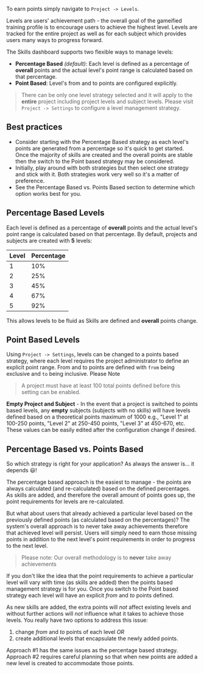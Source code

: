 To earn points simply navigate to `Project -> Levels`.

Levels are users' achievement path - the overall goal of the gameified training profile is to encourage users to achieve the highest level. Levels are tracked for the entire project as well as for each subject which provides users many ways to progress forward.

The Skills dashboard supports two flexible ways to manage levels:

* **Percentage Based** <em>(default)</em>: Each level is defined as a percentage of **overall** points and the actual level's point range is calculated based on that percentage.
* <strong>Point Based</strong>: Level's from and to points are configured explicitly.

> There can be only one level strategy selected and it will apply to the **entire** project including project levels and subject levels.
> Please visit `Project -> Settings` to configure a level management strategy.

## Best practices

* Consider starting with the Percentage Based strategy as each level's points are generated from a percentage so it's quick to get started. Once the majority of skills are created and the overall points are stable then the switch to the Point based strategy may be considered.
* Initially, play around with both strategies but then select one strategy and stick with it. Both strategies work very well so it's a matter of preference.
* See the Percentage Based vs. Points Based section to determine which option works best for you.

## Percentage Based Levels

Each level is defined as a percentage of **overall** points and the actual level's point range is calculated based on that percentage. By default, projects and subjects are created with **5** levels:

| Level | Percentage |
| ----- | ---------- |
| 1 | 10% |
| 2 | 25% |
| 3 | 45% |
| 4 | 67% |
| 5 | 92% |

This allows levels to be fluid as Skills are defined and **overall** points change.

## Point Based Levels

Using `Project -> Settings`, levels can be changed to a points based strategy, where each level requires the project administrator to define an explicit point range. From and to points are defined with `from` being exclusive and `to` being inclusive.
Please Note

> A project must have at least 100 total points defined before this setting can be enabled.

**Empty Project and Subject** \- In the event that a project is switched to points based levels\, any **empty** subjects (subjects with no skills) will have levels defined based on a theoretical points maximum of 1000 e.g., "Level 1" at 100-250 points, "Level 2" at 250-450 points, "Level 3" at 450-670, etc. These values can be easily edited after the configuration change if desired.

## Percentage Based vs. Points Based

So which strategy is right for your application? As always the answer is... it depends 😃!

The percentage based approach is the easiest to manage - the points are always calculated (and re-calculated) based on the defined percentages. As skills are added, and therefore the overall amount of points goes up, the point requirements for levels are re-calculated.

But what about users that already achieved a particular level based on the previously defined points (as calculated based on the percentages)? The system's overall approach is to never take away achievements therefore that achieved level will persist. Users will simply need to earn those missing points in addition to the next level's point requirements in order to progress to the next level.

> Please note: Our overall methodology is to **never** take away achievements

If you don't like the idea that the point requirements to achieve a particular level will vary with time (as skills are added) then the points based management strategy is for you. Once you switch to the Point based strategy each level will have an explicit *from* and *to* points defined.

As new skills are added, the extra points will *not* affect existing levels and without further actions will *not* influence what it takes to achieve those levels. You really have two options to address this issue:

1. change *from* and *to* points of each level *OR*
2. create additional levels that encapsulate the newly added points.

Approach #1 has the same issues as the percentage based strategy. Approach #2 requires careful planning so that when new points are added a new level is created to accommodate those points.